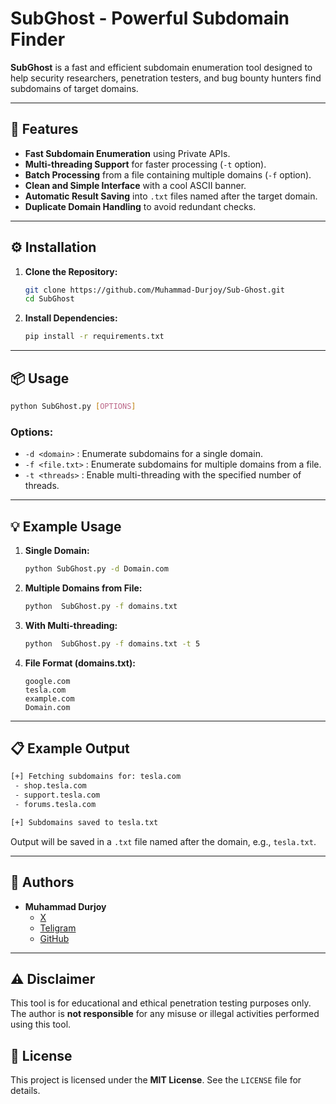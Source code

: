 # SubGhost - Powerful  Subdomain Finder

**SubGhost** is a fast and efficient subdomain enumeration tool designed to help security researchers, penetration testers, and bug bounty hunters find subdomains of target domains.

---

## 🚀 Features
- **Fast Subdomain Enumeration** using Private APIs.
- **Multi-threading Support** for faster processing (`-t` option).
- **Batch Processing** from a file containing multiple domains (`-f` option).
- **Clean and Simple Interface** with a cool ASCII banner.
- **Automatic Result Saving** into `.txt` files named after the target domain.
- **Duplicate Domain Handling** to avoid redundant checks.

---

## ⚙️ Installation
1. **Clone the Repository:**
   ```bash
   git clone https://github.com/Muhammad-Durjoy/Sub-Ghost.git
   cd SubGhost
   ```

2. **Install Dependencies:**
   ```bash
   pip install -r requirements.txt
   ```

---

## 📦 Usage
```bash
python SubGhost.py [OPTIONS]
```

### **Options:**
- `-d <domain>`       : Enumerate subdomains for a single domain.
- `-f <file.txt>`     : Enumerate subdomains for multiple domains from a file.
- `-t <threads>`      : Enable multi-threading with the specified number of threads.

---

## 💡 Example Usage
1. **Single Domain:**
   ```bash
   python SubGhost.py -d Domain.com
   ```

2. **Multiple Domains from File:**
   ```bash
   python  SubGhost.py -f domains.txt
   ```

3. **With Multi-threading:**
   ```bash
   python  SubGhost.py -f domains.txt -t 5
   ```

4. **File Format (domains.txt):**
   ```
   google.com
   tesla.com
   example.com
   Domain.com
   ```

---

## 📋 Example Output
```bash
[+] Fetching subdomains for: tesla.com
 - shop.tesla.com
 - support.tesla.com
 - forums.tesla.com

[+] Subdomains saved to tesla.txt
```

Output will be saved in a `.txt` file named after the domain, e.g., `tesla.txt`.

---
## 👤 Authors
- **Muhammad Durjoy**   
  - [X](https://x.com/MuhammadDurjoy1)  
  - [Teligram](http://t.me/Not_Durjoy)
  - [GitHub](https://github.com/Muhammad-Durjoy)   



---
## ⚠️ Disclaimer
This tool is for educational and ethical penetration testing purposes only. The author is **not responsible** for any misuse or illegal activities performed using this tool.

## 📄 License
This project is licensed under the **MIT License**. See the `LICENSE` file for details.

